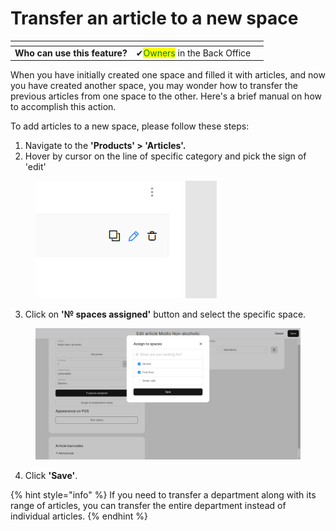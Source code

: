 # Transfer an article to a new space

<table data-card-size="large" data-view="cards" data-full-width="true"><thead><tr><th></th><th></th><th></th></tr></thead><tbody><tr><td><strong>Who can use this feature?</strong></td><td><span data-gb-custom-inline data-tag="emoji" data-code="2714">✔</span><mark style="color:green;">Owners</mark> in the Back Office</td><td></td></tr></tbody></table>

When you have initially created one space and filled it with articles, and now you have created another space, you may wonder how to transfer the previous articles from one space to the other. Here's a brief manual on how to accomplish this action.

To add articles to a new space, please follow these steps:

1. Navigate to the **'Products' > 'Articles'.**
2. Hover by cursor on the line of specific category and pick the sign of 'edit'

<figure><img src="../../../.gitbook/assets/2023-07-12_15-58-53 (1).jpg" alt=""><figcaption></figcaption></figure>

3. Click on **'№ spaces assigned'** button and select the specific space.

<figure><img src="../../../.gitbook/assets/newspace.jpg" alt=""><figcaption></figcaption></figure>

4. Click **'Save'**.

{% hint style="info" %}
If you need to transfer a department along with its range of articles, you can transfer the entire department instead of individual articles.
{% endhint %}

